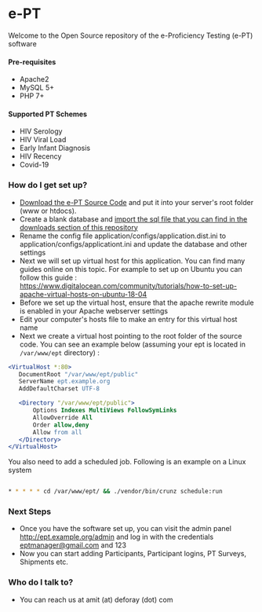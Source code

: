 # e-PT #

Welcome to the Open Source repository of the e-Proficiency Testing (e-PT) software

#### Pre-requisites
* Apache2
* MySQL 5+
* PHP 7+

#### Supported PT Schemes
* HIV Serology
* HIV Viral Load 
* Early Infant Diagnosis
* HIV Recency
* Covid-19

### How do I get set up? ###

* [Download the e-PT Source Code](https://github.com/deforay/ept/releases) and put it into your server's root folder (www or htdocs). 
* Create a blank database and [import the sql file that you can find in the downloads section of this repository](https://github.com/deforay/ept/releases)
* Rename the config file application/configs/application.dist.ini to application/configs/applicationt.ini and update the database and other settings
* Next we will set up virtual host for this application. You can find many guides online on this topic. For example to set up on Ubuntu you can follow this guide : https://www.digitalocean.com/community/tutorials/how-to-set-up-apache-virtual-hosts-on-ubuntu-18-04
* Before we set up the virtual host, ensure that the apache rewrite module is enabled in your Apache webserver settings
* Edit your computer's hosts file to make an entry for this virtual host name
* Next we create a virtual host pointing to the root folder of the source code. You can see an example below (assuming your ept is located in ```/var/www/ept``` directory) : 

```apache
<VirtualHost *:80>
   DocumentRoot "/var/www/ept/public"
   ServerName ept.example.org
   AddDefaultCharset UTF-8

   <Directory "/var/www/ept/public">
       Options Indexes MultiViews FollowSymLinks
       AllowOverride All
       Order allow,deny
       Allow from all
   </Directory>
</VirtualHost>
```

You also need to add a scheduled job. Following is an example on a Linux system

```bash

* * * * * cd /var/www/ept/ && ./vendor/bin/crunz schedule:run


```


### Next Steps ###

* Once you have the software set up, you can visit the admin panel http://ept.example.org/admin and log in with the credentials eptmanager@gmail.com and 123
* Now you can start adding Participants, Participant logins, PT Surveys, Shipments etc.

### Who do I talk to? ###

* You can reach us at amit (at) deforay (dot) com

